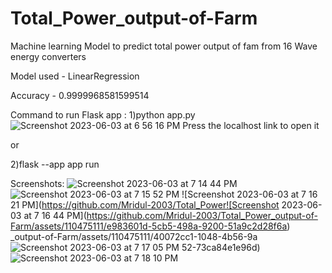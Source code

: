 # Total_Power_output-of-Farm
Machine learning Model to predict total power output of fam from 16 Wave energy converters

Model used - LinearRegression

Accuracy - 0.9999968581599514

Command to run Flask app :
1)python app.py
![Screenshot 2023-06-03 at 6 56 16 PM](https://github.com/Mridul-2003/Total_Power_output-of-Farm/assets/110475111/fff8e306-0fe1-41c8-97d0-0dc327180c8c)
Press the localhost link to open it

or

2)flask --app app run

Screenshots:
![Screenshot 2023-06-03 at 7 14 44 PM](https://github.com/Mridul-2003/Total_Power_output-of-Farm/assets/110475111/a68a1677-7004-4076-bfd8-69a727789576)
![Screenshot 2023-06-03 at 7 15 52 PM](https://github.com/Mridul-2003/Total_Power_output-of-Farm/assets/110475111/a11168c5-33a6-41c5-b6f3-36c39675d4a3)
![Screenshot 2023-06-03 at 7 16 21 PM](https://github.com/Mridul-2003/Total_Power![Screenshot 2023-06-03 at 7 16 44 PM](https://github.com/Mridul-2003/Total_Power_output-of-Farm/assets/110475111/e983601d-5cb5-498a-9200-51a9c2d28f6a)
_output-of-Farm/assets/110475111/40072cc1-1048-4b56-9a![Screenshot 2023-06-03 at 7 17 05 PM](https://github.com/Mridul-2003/Total_Power_output-of-Farm/assets/110475111/a4204d08-5207-4ffb-ac00-c41dde765784)
52-73ca84e1e96d)
![Screenshot 2023-06-03 at 7 18 10 PM](https://github.com/Mridul-2003/Total_Power_output-of-Farm/assets/110475111/5e07c7e8-a555-4fd5-970f-e60c42f8889f)
